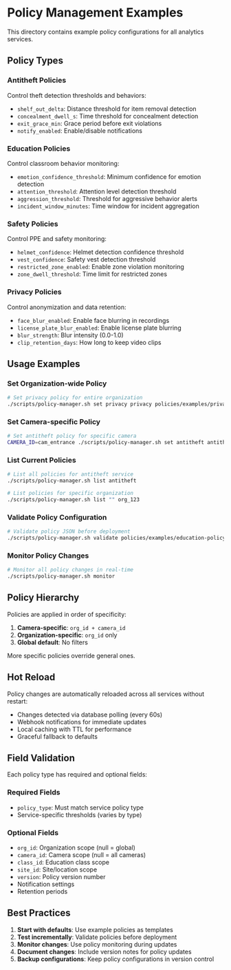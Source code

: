 # Policy Management Examples

This directory contains example policy configurations for all analytics services.

## Policy Types

### Antitheft Policies
Control theft detection thresholds and behaviors:
- `shelf_out_delta`: Distance threshold for item removal detection
- `concealment_dwell_s`: Time threshold for concealment detection
- `exit_grace_min`: Grace period before exit violations
- `notify_enabled`: Enable/disable notifications

### Education Policies  
Control classroom behavior monitoring:
- `emotion_confidence_threshold`: Minimum confidence for emotion detection
- `attention_threshold`: Attention level detection threshold
- `aggression_threshold`: Threshold for aggressive behavior alerts
- `incident_window_minutes`: Time window for incident aggregation

### Safety Policies
Control PPE and safety monitoring:
- `helmet_confidence`: Helmet detection confidence threshold
- `vest_confidence`: Safety vest detection threshold
- `restricted_zone_enabled`: Enable zone violation monitoring
- `zone_dwell_threshold`: Time limit for restricted zones

### Privacy Policies
Control anonymization and data retention:
- `face_blur_enabled`: Enable face blurring in recordings
- `license_plate_blur_enabled`: Enable license plate blurring
- `blur_strength`: Blur intensity (0.0-1.0)
- `clip_retention_days`: How long to keep video clips

## Usage Examples

### Set Organization-wide Policy
```bash
# Set privacy policy for entire organization
./scripts/policy-manager.sh set privacy privacy policies/examples/privacy-policy.json
```

### Set Camera-specific Policy
```bash
# Set antitheft policy for specific camera
CAMERA_ID=cam_entrance ./scripts/policy-manager.sh set antitheft antitheft policies/examples/antitheft-policy.json
```

### List Current Policies
```bash
# List all policies for antitheft service
./scripts/policy-manager.sh list antitheft

# List policies for specific organization
./scripts/policy-manager.sh list "" org_123
```

### Validate Policy Configuration
```bash
# Validate policy JSON before deployment
./scripts/policy-manager.sh validate policies/examples/education-policy.json
```

### Monitor Policy Changes
```bash
# Monitor all policy changes in real-time
./scripts/policy-manager.sh monitor
```

## Policy Hierarchy

Policies are applied in order of specificity:

1. **Camera-specific**: `org_id + camera_id`
2. **Organization-specific**: `org_id` only
3. **Global default**: No filters

More specific policies override general ones.

## Hot Reload

Policy changes are automatically reloaded across all services without restart:

- Changes detected via database polling (every 60s)
- Webhook notifications for immediate updates
- Local caching with TTL for performance
- Graceful fallback to defaults

## Field Validation

Each policy type has required and optional fields:

### Required Fields
- `policy_type`: Must match service policy type
- Service-specific thresholds (varies by type)

### Optional Fields  
- `org_id`: Organization scope (null = global)
- `camera_id`: Camera scope (null = all cameras)
- `class_id`: Education class scope
- `site_id`: Site/location scope
- `version`: Policy version number
- Notification settings
- Retention periods

## Best Practices

1. **Start with defaults**: Use example policies as templates
2. **Test incrementally**: Validate policies before deployment
3. **Monitor changes**: Use policy monitoring during updates
4. **Document changes**: Include version notes for policy updates
5. **Backup configurations**: Keep policy configurations in version control